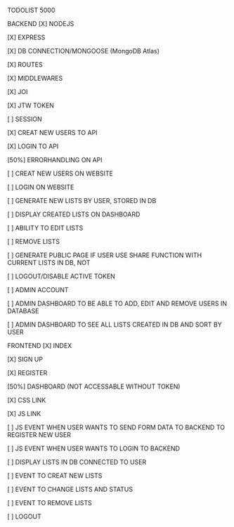 TODOLIST 5000

BACKEND
[X] NODEJS 

[X] EXPRESS

[X] DB CONNECTION/MONGOOSE (MongoDB Atlas)

[X] ROUTES

[X] MIDDLEWARES

[X] JOI

[X] JTW TOKEN

[ ] SESSION

[X] CREAT NEW USERS TO API

[X] LOGIN TO API

[50%] ERRORHANDLING ON API

[ ] CREAT NEW USERS ON WEBSITE

[ ] LOGIN ON WEBSITE

[ ] GENERATE NEW LISTS BY USER, STORED IN DB

[ ] DISPLAY CREATED LISTS ON DASHBOARD

[ ] ABILITY TO EDIT LISTS

[ ] REMOVE LISTS

[ ] GENERATE PUBLIC PAGE IF USER USE SHARE FUNCTION WITH CURRENT LISTS IN DB, NOT 

[ ] LOGOUT/DISABLE ACTIVE TOKEN

[ ] ADMIN ACCOUNT

[ ] ADMIN DASHBOARD TO BE ABLE TO ADD, EDIT AND REMOVE USERS IN DATABASE

[ ] ADMIN DASHBOARD TO SEE ALL LISTS CREATED IN DB AND SORT BY USER


FRONTEND
[X] INDEX

[X] SIGN UP

[X] REGISTER

[50%] DASHBOARD (NOT ACCESSABLE WITHOUT TOKEN)

[X] CSS LINK

[X] JS LINK

[ ] JS EVENT WHEN USER WANTS TO SEND FORM DATA TO BACKEND TO REGISTER NEW USER

[ ] JS EVENT WHEN USER WANTS TO LOGIN TO BACKEND

[ ] DISPLAY LISTS IN DB CONNECTED TO USER

[ ] EVENT TO CREAT NEW LISTS

[ ] EVENT TO CHANGE LISTS AND STATUS

[ ] EVENT TO REMOVE LISTS

[ ] LOGOUT
